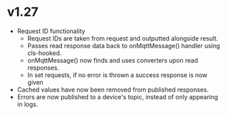 # v1.27

- Request ID functionality
  - Request IDs are taken from request and outputted alongside result.
  - Passes read response data back to onMqttMessage() handler using cls-hooked.
  - onMqttMessage() now finds and uses converters upon read responses.
  - In set requests, if no error is thrown a success response is now given
- Cached values have now been removed from published responses.
- Errors are now published to a device's topic, instead of only appearing in logs.